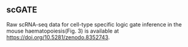 ## scGATE
Raw scRNA-seq data for cell-type specific logic gate inference in the mouse haematopoiesis(Fig. 3) is available at https://doi.org/10.5281/zenodo.8352743.
